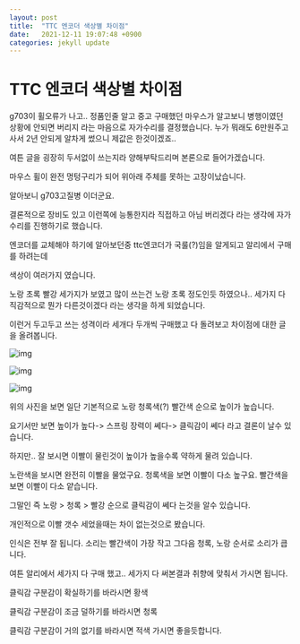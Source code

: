 ```yaml
---
layout: post
title:  "TTC 엔코더 색상별 차이점"
date:   2021-12-11 19:07:48 +0900
categories: jekyll update 
---
```

# TTC 엔코더 색상별 차이점

g703이 휠오류가 나고.. 정품인줄 알고 중고 구매했던 마우스가 알고보니 병행이였던 상황에 안되면 버리지 라는 마음으로 자가수리를 결정했습니다. 누가 뭐래도 6만원주고 사서 2년 안되게 알차게 썼으니 제값은 한것이겠죠..

여튼 글을 굉장히 두서없이 쓰는지라 양해부탁드리며 본론으로 들어가겠습니다.

마우스 휠이 완전 멍텅구리가 되어 위아래 주체를 못하는 고장이났습니다.

알아보니 g703고질병 이더군요.

결론적으로 장비도 있고 이런쪽에 능통한지라 직접하고 아님 버리겠다 라는 생각에 자가수리를 진행하기로 했습니다.

엔코더를 교체해야 하기에 알아보던중 ttc엔코더가 국룰(?)임을 알게되고 알리에서 구매를 하려는데

색상이 여러가지 였습니다.

노랑 초록 빨강 세가지가 보였고 많이 쓰는건 노랑 초록 정도인듯 하였으나.. 세가지 다 직감적으로 뭔가 다른것이겠다 라는 생각을 하게 되었습니다.

이런거 두고두고 쓰는 성격이라 세개다 두개씩 구매했고 다 돌려보고 차이점에 대한 글을 올려봅니다.



![img](https://mcafethumb-phinf.pstatic.net/MjAyMDEwMTVfMjkx/MDAxNjAyNjk3ODMzMjg5.kBL9TwAne_dm7ac49sRKu_yeEeifUgQQp6xiE262pJAg.N_6tIk6s0vQQ4TTwTdNuLphTJwT3kvJUJyga-c7w16Ug.JPEG/IMG_0363.jpg?type=w1600)



![img](https://mcafethumb-phinf.pstatic.net/MjAyMDEwMTVfMyAg/MDAxNjAyNjk3ODI5NDU5.53yjpGJlQMBd1_GVhwkV5ZOLSxNsGXTtTopQSMVLr_0g.dhcZi3-2vDIz4webSU6Xw-wbuhb89KXvOkzgupYo63Qg.JPEG/IMG_0365.jpg?type=w1600)



![img](https://mcafethumb-phinf.pstatic.net/MjAyMDEwMTVfMjM1/MDAxNjAyNjk3ODI5NDY0.5VbGLz2cXw85tn0PFjssUyEYuYu2nAG9xXSw3OLDpoog.PgTgVdv-kL0a1NkpCueTUQGesUXHD8dI9vROE2U1Jckg.JPEG/IMG_0366.jpg?type=w1600)



위의 사진을 보면 일단 기본적으로 노랑 청록색(?) 빨간색 순으로 높이가 높습니다.

요기서만 보면 높이가 높다-> 스프링 장력이 쎄다-> 클릭감이 쎄다 라고 결론이 날수 있습니다.

하지만.. 잘 보시면 이빨이 물린것이 높이가 높을수록 약하게 물려 있습니다.

노란색을 보시면 완전히 이빨을 물었구요. 청록색을 보면 이빨이 다소 높구요. 빨간색을 보면 이빨이 다소 얕습니다.

그말인 즉 노랑 > 청록 > 빨강 순으로 클릭감이 쎄다 는것을 알수 있습니다.

개인적으로 이빨 갯수 세었을때는 차이 없는것으로 봤습니다.

인식은 전부 잘 됩니다. 소리는 빨간색이 가장 작고 그다음 청록, 노랑 순서로 소리가 큽니다.

여튼 알리에서 세가지 다 구매 했고.. 세가지 다 써본결과 취향에 맞춰서 가시면 됩니다.

클릭감 구분감이 확실하기를 바라시면 황색

클릭감 구분감이 조금 덜하기를 바라시면 청록

클릭감 구분감이 거의 없기를 바라시면 적색 가시면 좋을듯합니다.

﻿
